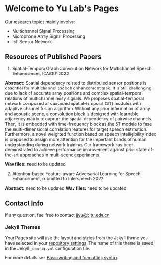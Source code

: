 # Welcome to Yu Lab's Pages
Our research topics mainly involve:
 - Multichannel Signal Processing
 - Microphone Array Signal Processing
 - IoT Sensor Network

## Resources of Published Papers

1. Spatial-Tempora Graph Convolution Network for Multichannel Speech Enhancement, ICASSP 2022

**Abstract:** Spatial dependency related to distributed sensor positions is essential for multichannel speech enhancement task. It is still challenging due to lack of accurate array positions and complex spatial-temporal relations of multichannel noisy signals. We proposes spatial-temporal network composed of cascaded spatial-temporal (ST) modules with adaptive channel fusion algorithm. Without any prior information of array and acoustic scene, a convolution block is designed with learnable adjacency matrix to capture the spatial dependency of pairwise channels. Then, it is embedded with time-frequency block as the ST module to fuse the multi-dimensional correlation features for target speech estimation. Furthermore, a novel weighted function based on speech intelligibility index is proposed to assign more attention for the important bands of human understanding during network training. Our framework has been demonstrated to achieve performance improvement against prior state-of-the-art approaches in multi-scene experiments.

**Wav files:** need to be updated

2.  Attention-based Feature-aware Adversarial Learning for Speech Enhancement, submitted to Interspeech 2022

**Abstract:**  need to be updated
**Wav files:** need to be updated


## Contact Info
If any question, feel free to contact <jjyu@bjtu.edu.cn>




### Jekyll Themes

Your Pages site will use the layout and styles from the Jekyll theme you have selected in your [repository settings](https://github.com/crystalyuu/YuLab.github.io/settings/pages). The name of this theme is saved in the Jekyll `_config.yml` configuration file.

For more details see [Basic writing and formatting syntax](https://docs.github.com/en/github/writing-on-github/getting-started-with-writing-and-formatting-on-github/basic-writing-and-formatting-syntax).




